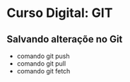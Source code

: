 # Curso Digital: GIT

## Salvando alteraçõe no Git
* comando git push
* comando git pull
* comando git fetch
